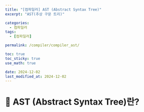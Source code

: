 ```yaml
---
title: "[컴파일러] AST (Abstract Syntax Tree)"
excerpt: "AST(추상 구문 트리)"

categories:
  - 컴파일러
tags:
  - [컴파일러]

permalink: /compiler/compiler_ast/

toc: true
toc_sticky: true
use_math: true

date: 2024-12-02
last_modified_at: 2024-12-02
---
```


# 👑 AST (Abstract Syntax Tree)란?